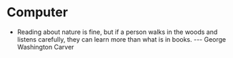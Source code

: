 # Computer
- Reading about nature is fine, but if a person walks in the woods and listens carefully, they can learn more than what is in books. --- George Washington Carver
